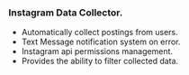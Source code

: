 ###  Instagram Data Collector.

- Automatically collect postings from users.
- Text Message notification system on error.
- Instagram api permissions management.
- Provides the ability to filter collected data.
